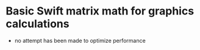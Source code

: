 # Basic Swift matrix math for graphics calculations

* no attempt has been made to optimize performance
